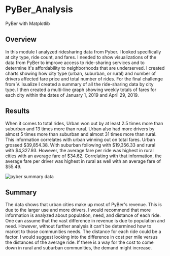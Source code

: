 # PyBer_Analysis
PyBer with Matplotlib

## Overview

In this module I analyzed ridesharing data from Pyber. I looked specifically at city type, ride count, and fares. I needed to show visualizations of the data from PyBer to improve access to ride-sharing services and to determine it's affordability to neighborhoods that are underserved. I created charts showing how city type (urban, suburban, or rural) and number of drivers affected fare price and total number of rides. For the final challenge from V. Isualize I created a summary of all the ride-sharing data by city type. I then created a multi-line graph showing weekly totals of fares for each city within the dates of January 1, 2019 and April 29, 2019.

## Results

When it comes to total rides, Urban won out by at least 2.5 times more than suburban and 13 times more than rural. Urban also had more drivers by almost 5 times more than suburban and almost 31 times more than rural. This information correlates with urban winning out on total fares. Urban grossed $39,854.38. With suburban following with $19,356.33 and rural with $4,327.93. However, the average fare per ride was highest in rural cities with an average fare of $34.62. Correlating with that information, the average fare per driver was highest in rural as well with an average fare of $55.49.

![pyber summary data](https://user-images.githubusercontent.com/81715217/120944682-6ba50580-c6fb-11eb-924e-5ac518421871.png)

## Summary

The data shows that urban cities make up most of PyBer's revenue. This is due to the larger use and more drivers. I would recommend that more information is analyzed about population, need, and distance of each ride. One can assume that the vast difference in revenue is due to population and need. However, without further analysis it can't be determined how to market to those communities needs. The distance for each ride could be a factor. I would suggest looking into the difference in cost per mile versus the distances of the average ride. If there is a way for the cost to come down in rural and suburban communities, the demand might increase.
